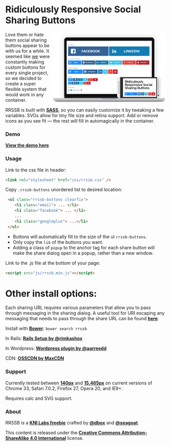 # Ridiculously Responsive Social Sharing Buttons

[<img align="right" src="media/rrssb-preview.png" width="359" height="auto"/>](http://kurtnoble.com/labs/rrssb/) Love them or hate them social sharing buttons appear to be with us for a while. It seemed like [we](http://www.kurtnoble.com) were constantly making custom buttons for every single project, so we decided to create a super flexible system that would work in any container.

RRSSB is built with [**SASS**](http://sass-lang.com/), so you can easily customize it by tweaking a few variables. SVGs allow for tiny file size and retina support. Add or remove icons as you see fit &mdash; the rest will fill in automagically in the container.

### Demo

[**View the demo here**](http://kurtnoble.com/labs/rrssb/)

### Usage

Link to the css file in header:

```html
<link rel="stylesheet" href="css/rrssb.css" />
```

Copy `.rrssb-buttons` unordered list to desired location:

```html
 <ul class="rrssb-buttons clearfix">
 	<li class="email"> ... </li>
 	<li class="facebook"> ... </li>
 	...
 	<li class="googleplus"> ...</li>
 </ul>
```

- Buttons will automatically fill to the size of the ul `rrssb-buttons`.
- Only copy the `li`s of the buttons you want. 
- Adding a class of `popup` to the anchor tag for each share button will make the share dialog open in a popup, rather than a new window.

Link to the .js file at the bottom of your page:

```html
<script src="js/rrssb.min.js"></script>
```


# Other install options:

Each sharing URL requires various parameters that allow you to pass through messaging in the sharing dialog. A useful tool for URI escaping any messaging that needs to pass through the share URL can be found [**here**](http://meyerweb.com/eric/tools/dencoder/).

Install with [**Bower**](http://bower.io): `bower search rrssb`

In Rails: [**Rails Setup by @rimkashox**](http://www.simplehacks.com/web-dev/how-to-use-rrssb-with-rails/)

In Wordpress: [**Wordpress plugin by @aarreedd**](http://wordpress.org/plugins/ridiculously-responsive-social-sharing-buttons/)

CDN: [**OSSCDN by MaxCDN**](http://osscdn.com/#/rrssb)

### Support

Currently tested between [**140px**](https://www.dropbox.com/s/2k6lcebg2887ge3/Screenshot%202014-02-18%2009.45.45.png) and [**15,465px**](https://www.dropbox.com/s/1juq03011lixk3r/Screenshot%202014-02-18%2009.43.57.png) on current versions of Chrome 33, Safari 7.0.2, Firefox 27, Opera 20, and IE9+. 

Requires calc and SVG support.

### About

RRSSB is a [**KNI Labs freebie**](http://kurtnoble.com/) crafted by [**@dbox**](http://www.twitter.com/dbox) and [**@seagoat**](http://www.twitter.com/seagoat).

This content is released under the [**Creative Commons Attribution-ShareAlike 4.0 International**](http://creativecommons.org/licenses/by-sa/4.0/legalcode) license.
